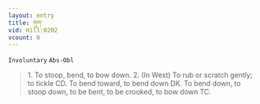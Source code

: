 ```yaml
---
layout: entry
title: གུག་
vid: Hill:0202
vcount: 0
---
```

`Involuntary` `Abs-Obl`
> 1\.
 To stoop, bend, to bow down\.
 2\.
 (In West) To rub or scratch gently; to tickle CD\.
 To bend toward, to bend down DK\.
 To bend down, to stoop down, to be bent, to be crooked, to bow down TC\.

